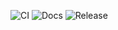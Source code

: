 ![CI](https://github.com/uttsvlad/nails.git/actions/workflows/ci.yml/badge.svg)
![Docs](https://github.com/uttsvlad/nails.git/actions/workflows/docs.yml/badge.svg)
![Release](https://github.com/uttsvlad/nails.git/actions/workflows/release.yml/badge.svg)
